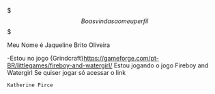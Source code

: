 $$$    Boas vindas ao meu perfil  $$$

 Meu Nome é Jaqueline Brito Oliveira 

 -Estou no jogo {Grindcraft}https://gameforge.com/pt-BR/littlegames/fireboy-and-watergirl/
 Estou jogando o jogo Fireboy and Watergirl
 Se quiser jogar só acessar o link 

    Katherine Pirce
